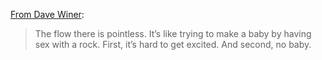[From Dave Winer](http://www.scripting.com/stories/2008/06/28/stateOfTheTwitterJune2008.html):

> The flow there is pointless. It&#8217;s like trying to make a baby by having sex with a rock. First, it&#8217;s hard to get excited. And second, no baby.